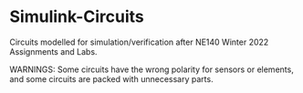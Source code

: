 ﻿# Simulink-Circuits

Circuits modelled for simulation/verification after NE140 Winter 2022 Assignments and Labs.

WARNINGS: Some circuits have the wrong polarity for sensors or elements, and some circuits are packed with unnecessary parts.
